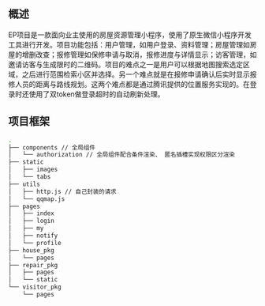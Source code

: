 ## 概述
EP项目是一款面向业主使用的房屋资源管理小程序，使用了原生微信小程序开发工具进行开发。项目功能包括：用户管理，如用户登录、资料管理；房屋管理如房屋的增删改查；报修管理如保修申请与取消，报修进度与详情显示；访客管理，如邀请访客与生成限时的二维码。项目的难点之一是用户可以根据地图搜索选定区域，之后进行范围检索小区并选择。另一个难点就是在报修申请确认后实时显示报修人员的距离与路线规划。这两个难点都是通过腾讯提供的位置服务实现的。在登录时还使用了双token做登录超时的自动刷新处理。

## 项目框架

```bash
.
├── components // 全局组件
│   └── authorization // 全局组件配合条件渲染、 匿名插槽实现权限区分渲染
├── static
│   ├── images
│   └── tabs
├── utils
│   ├── http.js // 自己封装的请求
│   └── qqmap.js
├── pages
│   ├── index
│   ├── login
│   ├── my
│   ├── notify
│   └── profile
├── house_pkg
│   └── pages
├── repair_pkg
│   ├── pages
│   └── static
└── visitor_pkg
    └── pages
```